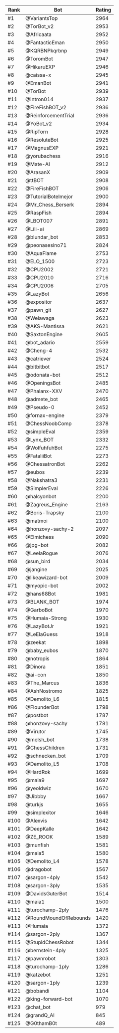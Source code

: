 Rank|Bot|Rating
---|---|---
#1|@VariantsTop|2964
#2|@TorBot_v2|2953
#3|@Africaata|2952
#4|@FantacticEman|2950
#5|@KQRBNPkqrbnp|2949
#6|@ToromBot|2947
#7|@HikaruEXP|2946
#8|@caissa-x|2945
#9|@EmanBot|2941
#10|@TorBot|2939
#11|@Intron014|2937
#12|@FireFishBOT_v2|2936
#13|@ReinforcementTrial|2936
#14|@YoBot_v2|2934
#15|@RipTorn|2928
#16|@ResoluteBot|2925
#17|@MagnusEXP|2921
#18|@yorubachess|2916
#19|@Mate-AI|2912
#20|@ArasanX|2909
#21|@ttBOT|2908
#22|@FireFishBOT|2906
#23|@TutorialBotelmejor|2900
#24|@Mr_Chess_Berserk|2894
#25|@RaspFish|2894
#26|@LBOT007|2891
#27|@Lili-ai|2869
#28|@blundar_bot|2853
#29|@peonasesino71|2824
#30|@AquaFlame|2753
#31|@ELO_1500|2723
#32|@CPU2002|2721
#33|@CPU2010|2716
#34|@CPU2006|2705
#35|@LazyBot|2656
#36|@expositor|2637
#37|@pawn_git|2627
#38|@Weiawaga|2623
#39|@AKS-Mantissa|2621
#40|@SaxtonEngine|2605
#41|@bot_adario|2559
#42|@Cheng-4|2532
#43|@catriever|2524
#44|@bitbitbot|2517
#45|@odonata-bot|2512
#46|@OpeningsBot|2485
#47|@Phalanx-XXV|2470
#48|@admete_bot|2465
#49|@Pseudo-0|2452
#50|@fornax-engine|2379
#51|@ChessNoobComp|2378
#52|@simpleEval|2359
#53|@Lynx_BOT|2332
#54|@WolfuhfuhBot|2275
#55|@FataliiBot|2273
#56|@ChessatronBot|2262
#57|@eubos|2239
#58|@Nakshatra3|2231
#59|@SimplerEval|2226
#60|@halcyonbot|2200
#61|@Zagreus_Engine|2163
#62|@Boris-Trapsky|2100
#63|@matmoi|2100
#64|@honzovy-sachy-2|2097
#65|@Elmichess|2090
#66|@jpg-bot|2082
#67|@LeelaRogue|2076
#68|@sun_bird|2034
#69|@jangine|2025
#70|@likeawizard-bot|2009
#71|@myopic-bot|2002
#72|@hans68Bot|1981
#73|@BLANK_BOT|1974
#74|@GarboBot|1970
#75|@Humaia-Strong|1930
#76|@LazyBotJr|1921
#77|@LeElaGuess|1918
#78|@zeekat|1898
#79|@baby_eubos|1870
#80|@notropis|1864
#81|@Dinora|1851
#82|@ai-con|1850
#83|@The_Marcus|1836
#84|@AshNostromo|1825
#85|@Demolito_L6|1815
#86|@FlounderBot|1798
#87|@postbot|1787
#88|@honzovy-sachy|1781
#89|@Virutor|1745
#90|@melsh_bot|1738
#91|@ChessChildren|1731
#92|@schnecken_bot|1709
#93|@Demolito_L5|1708
#94|@HardRok|1699
#95|@maia9|1697
#96|@yeoldwiz|1670
#97|@Jibbby|1667
#98|@turkjs|1655
#99|@simplexitor|1646
#100|@Alexvis|1642
#101|@DeepKalle|1642
#102|@ZE_ROOK|1589
#103|@munfish|1581
#104|@maia5|1580
#105|@Demolito_L4|1578
#106|@dragobot|1567
#107|@sargon-4ply|1542
#108|@sargon-3ply|1535
#109|@DavidsGuterBot|1514
#110|@maia1|1500
#111|@turochamp-2ply|1476
#112|@RoundMoundOfRebounds|1420
#113|@Humaia|1372
#114|@sargon-2ply|1367
#115|@StupidChessRobot|1344
#116|@bernstein-4ply|1325
#117|@pawnrobot|1303
#118|@turochamp-1ply|1286
#119|@katzebot|1251
#120|@sargon-1ply|1239
#121|@bobandi|1104
#122|@king-forward-bot|1070
#123|@chat_bot|979
#124|@grandQ_AI|845
#125|@G0thamB0t|489
